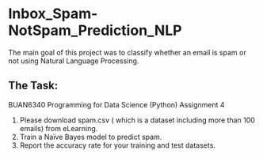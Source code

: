 # Inbox_Spam-NotSpam_Prediction_NLP
The main goal of this project was to classify whether an email is spam or not using Natural Language Processing.
## The Task:
BUAN6340 Programming for Data Science (Python)
Assignment 4
1.	Please download spam.csv ( which is a dataset including more than 100 emails) from eLearning.
2.	Train a Naïve Bayes model to predict spam.
3.	Report the accuracy rate for your training and test datasets.
